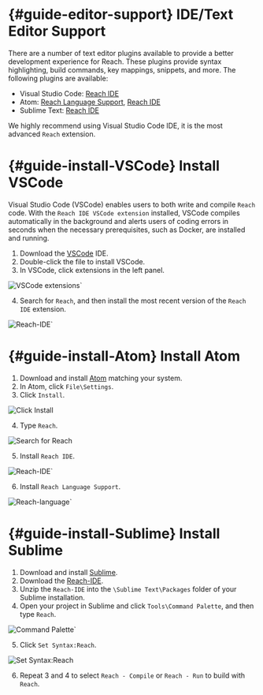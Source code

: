 # {#guide-editor-support} IDE/Text Editor Support

There are a number of text editor plugins available to provide a better development experience for Reach.
These plugins provide syntax highlighting, build commands, key mappings, snippets, and more.
The following plugins are available:

+ Visual Studio Code: [Reach IDE](https://marketplace.visualstudio.com/items?itemName=reachsh.reach-ide)
+ Atom: [Reach Language Support](https://atom.io/packages/language-reach), [Reach IDE](https://atom.io/packages/reach-ide)
+ Sublime Text: [Reach IDE](https://github.com/chrisnevers/reach-ide-sublime)

We highly recommend using Visual Studio Code IDE, it is the most advanced `Reach` extension.

# {#guide-install-VSCode} Install VSCode

Visual Studio Code (VSCode) enables users to both write and compile `Reach` code.
With the `Reach IDE VSCode extension` installed, VSCode compiles automatically in the background and alerts users of coding errors in seconds when the necessary prerequisites, such as Docker, are installed and running.

1. Download the [VSCode](https://code.visualstudio.com/download) IDE.
2. Double-click the file to install VSCode.
3. In VSCode, click extensions in the left panel.

![VSCode extensions`](/guide/editor-support/VS-extensions.png)

4. Search for `Reach`, and then install the most recent version of the `Reach IDE` extension.

![Reach-IDE`](/guide/editor-support/VS-Reach-IDE.png)

# {#guide-install-Atom} Install Atom

1. Download and install [Atom](https://github.com/atom/atom/releases/tag/v1.59.0) matching your system.
2. In Atom, click `File\Settings`.
3. Click `Install`.

![Click Install](/guide/editor-support/Atom-InstallBTN.png)

4. Type `Reach`.

![Search for Reach](/guide/editor-support/Atom-SearchReach.png)

5. Install `Reach IDE`.

![Reach-IDE`](/guide/editor-support/Atom-Reach-IDE.png)

6. Install `Reach Language Support`.

![Reach-language`](/guide/editor-support/Atom-LanguageReach.png)

# {#guide-install-Sublime} Install Sublime

1. Download and install [Sublime](https://www.sublimetext.com/).
2. Download the [Reach-IDE](https://github.com/chrisnevers/reach-ide-sublime/releases).
3. Unzip the `Reach-IDE` into the `\Sublime Text\Packages` folder of your Sublime installation.
4. Open your project in Sublime and click `Tools\Command Palette`, and then type `Reach`.

![Command Palette`](/guide/editor-support/CommandPalette.png)

5. Click `Set Syntax:Reach`.

![Set Syntax:Reach](/guide/editor-support/ReachSyntax.png)

6. Repeat 3 and 4 to select `Reach - Compile` or `Reach - Run` to build with `Reach`.